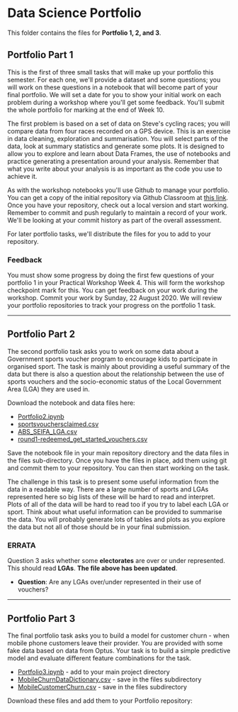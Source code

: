 # Data Science Portfolio

This folder contains the files for **Portfolio 1, 2, and 3**.

## Portfolio Part 1

This is the first of three small tasks that will make up your portfolio this semester. For each one, we'll provide a dataset and some questions; you will work on these questions in a notebook that will become part of your final portfolio. We will set a date for you to show your initial work on each problem during a workshop where you'll get some feedback. You'll submit the whole portfolio for marking at the end of Week 10.

The first problem is based on a set of data on Steve's cycling races; you will compare data from four races recorded on a GPS device. This is an exercise in data cleaning, exploration and summarisation. You will select parts of the data, look at summary statistics and generate some plots. It is designed to allow you to explore and learn about Data Frames, the use of notebooks and practice generating a presentation around your analysis. Remember that what you write about your analysis is as important as the code you use to achieve it.

As with the workshop notebooks you'll use Github to manage your portfolio. You can get a copy of the initial repository via Github Classroom at [this link](link). Once you have your repository, check out a local version and start working. Remember to commit and push regularly to maintain a record of your work. We'll be looking at your commit history as part of the overall assessment.

For later portfolio tasks, we'll distribute the files for you to add to your repository.

### Feedback

You must show some progress by doing the first few questions of your portfolio 1 in your Practical Workshop Week 4. This will form the workshop checkpoint mark for this. You can get feedback on your work during the workshop. Commit your work by Sunday, 22 August 2020. We will review your portfolio repositories to track your progress on the portfolio 1 task.

---

## Portfolio Part 2

The second portfolio task asks you to work on some data about a Government sports voucher program to encourage kids to participate in organised sport. The task is mainly about providing a useful summary of the data but there is also a question about the relationship between the use of sports vouchers and the socio-economic status of the Local Government Area (LGA) they are used in.

Download the notebook and data files here:

- [Portfolio2.ipynb](Portfolio2.ipynb)
- [sportsvouchersclaimed.csv](files/sportsvouchersclaimed.csv)
- [ABS_SEIFA_LGA.csv](files/ABS_SEIFA_LGA.csv)
- [round1-redeemed_get_started_vouchers.csv](files/round1-redeemed_get_started_vouchers.csv)

Save the notebook file in your main repository directory and the data files in the files sub-directory. Once you have the files in place, add them using git and commit them to your repository. You can then start working on the task.

The challenge in this task is to present some useful information from the data in a readable way. There are a large number of sports and LGAs represented here so big lists of these will be hard to read and interpret. Plots of all of the data will be hard to read too if you try to label each LGA or sport. Think about what useful information can be provided to summarise the data. You will probably generate lots of tables and plots as you explore the data but not all of those should be in your final submission.

### ERRATA

Question 3 asks whether some **electorates** are over or under represented. This should read **LGAs**. **The file above has been updated**.
- **Question**: Are any LGAs over/under represented in their use of vouchers?

---

## Portfolio Part 3

The final portfolio task asks you to build a model for customer churn - when mobile phone customers leave their provider. You are provided with some fake data based on data from Optus. Your task is to build a simple predictive model and evaluate different feature combinations for the task.

- [Portfolio3.ipynb](Portfolio3.ipynb) - add to your main project directory
- [MobileChurnDataDictionary.csv](files/MobileChurnDataDictionary.csv) - save in the files subdirectory
- [MobileCustomerChurn.csv](files/MobileCustomerChurn.csv) - save in the files subdirectory

Download these files and add them to your Portfolio repository:
